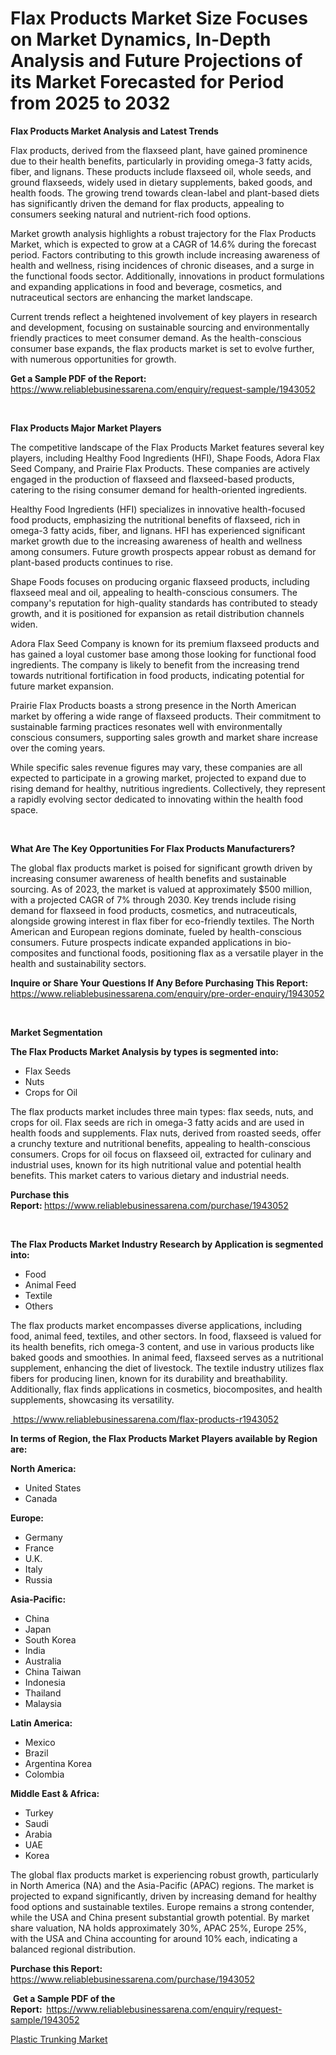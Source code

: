 <p><h1>Flax Products Market Size Focuses on Market Dynamics, In-Depth Analysis and Future Projections of its Market Forecasted for Period from 2025 to 2032</h1></p><p><strong>Flax Products Market Analysis and Latest Trends</strong></p>
<p><p>Flax products, derived from the flaxseed plant, have gained prominence due to their health benefits, particularly in providing omega-3 fatty acids, fiber, and lignans. These products include flaxseed oil, whole seeds, and ground flaxseeds, widely used in dietary supplements, baked goods, and health foods. The growing trend towards clean-label and plant-based diets has significantly driven the demand for flax products, appealing to consumers seeking natural and nutrient-rich food options.</p><p>Market growth analysis highlights a robust trajectory for the Flax Products Market, which is expected to grow at a CAGR of 14.6% during the forecast period. Factors contributing to this growth include increasing awareness of health and wellness, rising incidences of chronic diseases, and a surge in the functional foods sector. Additionally, innovations in product formulations and expanding applications in food and beverage, cosmetics, and nutraceutical sectors are enhancing the market landscape. </p><p>Current trends reflect a heightened involvement of key players in research and development, focusing on sustainable sourcing and environmentally friendly practices to meet consumer demand. As the health-conscious consumer base expands, the flax products market is set to evolve further, with numerous opportunities for growth.</p></p>
<p><strong>Get a Sample PDF of the Report:&nbsp;</strong> <a href="https://www.reliablebusinessarena.com/enquiry/request-sample/1943052?utm_campaign=3218&utm_medium=2&utm_source=Github&utm_content=ia&utm_term=01042025&utm_id=flax-products">https://www.reliablebusinessarena.com/enquiry/request-sample/1943052</a></p>
<p>&nbsp;</p>
<p><strong>Flax Products Major Market Players</strong></p>
<p><p>The competitive landscape of the Flax Products Market features several key players, including Healthy Food Ingredients (HFI), Shape Foods, Adora Flax Seed Company, and Prairie Flax Products. These companies are actively engaged in the production of flaxseed and flaxseed-based products, catering to the rising consumer demand for health-oriented ingredients.</p><p>Healthy Food Ingredients (HFI) specializes in innovative health-focused food products, emphasizing the nutritional benefits of flaxseed, rich in omega-3 fatty acids, fiber, and lignans. HFI has experienced significant market growth due to the increasing awareness of health and wellness among consumers. Future growth prospects appear robust as demand for plant-based products continues to rise.</p><p>Shape Foods focuses on producing organic flaxseed products, including flaxseed meal and oil, appealing to health-conscious consumers. The company's reputation for high-quality standards has contributed to steady growth, and it is positioned for expansion as retail distribution channels widen.</p><p>Adora Flax Seed Company is known for its premium flaxseed products and has gained a loyal customer base among those looking for functional food ingredients. The company is likely to benefit from the increasing trend towards nutritional fortification in food products, indicating potential for future market expansion.</p><p>Prairie Flax Products boasts a strong presence in the North American market by offering a wide range of flaxseed products. Their commitment to sustainable farming practices resonates well with environmentally conscious consumers, supporting sales growth and market share increase over the coming years.</p><p>While specific sales revenue figures may vary, these companies are all expected to participate in a growing market, projected to expand due to rising demand for healthy, nutritious ingredients. Collectively, they represent a rapidly evolving sector dedicated to innovating within the health food space.</p></p>
<p>&nbsp;</p>
<p><strong>What Are The Key Opportunities For Flax Products Manufacturers?</strong></p>
<p><p>The global flax products market is poised for significant growth driven by increasing consumer awareness of health benefits and sustainable sourcing. As of 2023, the market is valued at approximately $500 million, with a projected CAGR of 7% through 2030. Key trends include rising demand for flaxseed in food products, cosmetics, and nutraceuticals, alongside growing interest in flax fiber for eco-friendly textiles. The North American and European regions dominate, fueled by health-conscious consumers. Future prospects indicate expanded applications in bio-composites and functional foods, positioning flax as a versatile player in the health and sustainability sectors.</p></p>
<p><strong>Inquire or Share Your Questions If Any Before Purchasing This Report:</strong> <a href="https://www.reliablebusinessarena.com/enquiry/pre-order-enquiry/1943052?utm_campaign=3218&utm_medium=2&utm_source=Github&utm_content=ia&utm_term=01042025&utm_id=flax-products">https://www.reliablebusinessarena.com/enquiry/pre-order-enquiry/1943052</a></p>
<p>&nbsp;</p>
<p><strong>Market Segmentation</strong></p>
<p><strong>The Flax Products Market Analysis by types is segmented into:</strong></p>
<p><ul><li>Flax Seeds</li><li>Nuts</li><li>Crops for Oil</li></ul></p>
<p><p>The flax products market includes three main types: flax seeds, nuts, and crops for oil. Flax seeds are rich in omega-3 fatty acids and are used in health foods and supplements. Flax nuts, derived from roasted seeds, offer a crunchy texture and nutritional benefits, appealing to health-conscious consumers. Crops for oil focus on flaxseed oil, extracted for culinary and industrial uses, known for its high nutritional value and potential health benefits. This market caters to various dietary and industrial needs.</p></p>
<p><strong>Purchase this Report:&nbsp;</strong><a href="https://www.reliablebusinessarena.com/purchase/1943052?utm_campaign=3218&utm_medium=2&utm_source=Github&utm_content=ia&utm_term=01042025&utm_id=flax-products">https://www.reliablebusinessarena.com/purchase/1943052</a></p>
<p>&nbsp;</p>
<p><strong>The Flax Products Market Industry Research by Application is segmented into:</strong></p>
<p><ul><li>Food</li><li>Animal Feed</li><li>Textile</li><li>Others</li></ul></p>
<p><p>The flax products market encompasses diverse applications, including food, animal feed, textiles, and other sectors. In food, flaxseed is valued for its health benefits, rich omega-3 content, and use in various products like baked goods and smoothies. In animal feed, flaxseed serves as a nutritional supplement, enhancing the diet of livestock. The textile industry utilizes flax fibers for producing linen, known for its durability and breathability. Additionally, flax finds applications in cosmetics, biocomposites, and health supplements, showcasing its versatility.</p></p>
<p><a href="https://www.reliablebusinessarena.com/flax-products-r1943052?utm_campaign=3218&utm_medium=2&utm_source=Github&utm_content=ia&utm_term=01042025&utm_id=flax-products">&nbsp;https://www.reliablebusinessarena.com/flax-products-r1943052</a></p>
<p><strong>In terms of Region, the Flax Products Market Players available by Region are:</strong></p>
<p>
    <p> <strong> North America: </strong>
        <ul>
            <li>United States</li>
            <li>Canada</li>
        </ul>
        </p> 
    <p> <strong> Europe: </strong>
        <ul>
            <li>Germany</li>
            <li>France</li>
            <li>U.K.</li>
            <li>Italy</li>
            <li>Russia</li>
        </ul>
        </p> 
    <p> <strong> Asia-Pacific: </strong>
        <ul>
            <li>China</li>
            <li>Japan</li>
            <li>South Korea</li>
            <li>India</li>
            <li>Australia</li>
            <li>China Taiwan</li>
            <li>Indonesia</li>
            <li>Thailand</li>
            <li>Malaysia</li>
        </ul>
        </p> 
    <p> <strong> Latin America: </strong>
        <ul>
            <li>Mexico</li>
            <li>Brazil</li>
            <li>Argentina Korea</li>
            <li>Colombia</li>
        </ul>
        </p> 
    <p> <strong> Middle East & Africa: </strong>
        <ul>
            <li>Turkey</li>
            <li>Saudi</li>
            <li>Arabia</li>
            <li>UAE</li>
            <li>Korea</li>
        </ul>
    </p>
    </p>
<p><p>The global flax products market is experiencing robust growth, particularly in North America (NA) and the Asia-Pacific (APAC) regions. The market is projected to expand significantly, driven by increasing demand for healthy food options and sustainable textiles. Europe remains a strong contender, while the USA and China present substantial growth potential. By market share valuation, NA holds approximately 30%, APAC 25%, Europe 25%, with the USA and China accounting for around 10% each, indicating a balanced regional distribution.</p></p>
<p><strong>Purchase this Report: </strong><a href="https://www.reliablebusinessarena.com/purchase/1943052?utm_campaign=3218&utm_medium=2&utm_source=Github&utm_content=ia&utm_term=01042025&utm_id=flax-products">https://www.reliablebusinessarena.com/purchase/1943052</a></p>
<p>&nbsp;<strong>Get a Sample PDF of the Report:&nbsp;&nbsp;</strong><a href="https://www.reliablebusinessarena.com/enquiry/request-sample/1943052?utm_campaign=3218&utm_medium=2&utm_source=Github&utm_content=ia&utm_term=01042025&utm_id=flax-products">https://www.reliablebusinessarena.com/enquiry/request-sample/1943052</a></p>
<p><strong></strong></p>
<p><p><a href="https://github.com/tanckfelli84/Market-Research-Report-List-1/blob/main/plastic-trunking-market.md?utm_campaign=3218&utm_medium=2&utm_source=Github&utm_content=ia&utm_term=01042025&utm_id=flax-products">Plastic Trunking Market</a></p></p>